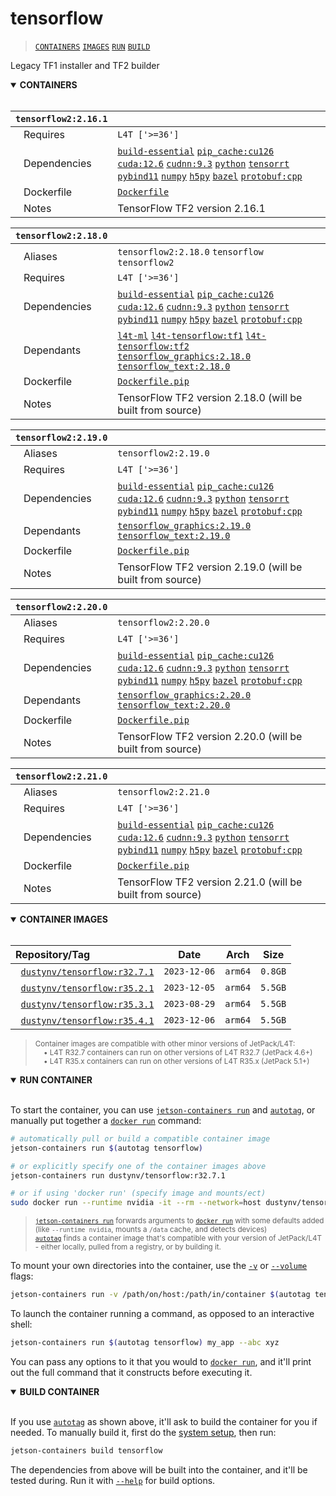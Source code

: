 # tensorflow

> [`CONTAINERS`](#user-content-containers) [`IMAGES`](#user-content-images) [`RUN`](#user-content-run) [`BUILD`](#user-content-build)

Legacy TF1 installer and TF2 builder
<details open>
<summary><b><a id="containers">CONTAINERS</a></b></summary>
<br>

| **`tensorflow2:2.16.1`** | |
| :-- | :-- |
| &nbsp;&nbsp;&nbsp;Requires | `L4T ['>=36']` |
| &nbsp;&nbsp;&nbsp;Dependencies | [`build-essential`](/packages/build/build-essential) [`pip_cache:cu126`](/packages/cuda/cuda) [`cuda:12.6`](/packages/cuda/cuda) [`cudnn:9.3`](/packages/cuda/cudnn) [`python`](/packages/build/python) [`tensorrt`](/packages/cuda/tensorrt) [`pybind11`](/packages/build/pybind11) [`numpy`](/packages/numeric/numpy) [`h5py`](/packages/build/h5py) [`bazel`](/packages/build/bazel) [`protobuf:cpp`](/packages/build/protobuf/protobuf_cpp) |
| &nbsp;&nbsp;&nbsp;Dockerfile | [`Dockerfile`](Dockerfile) |
| &nbsp;&nbsp;&nbsp;Notes | TensorFlow TF2 version 2.16.1 |

| **`tensorflow2:2.18.0`** | |
| :-- | :-- |
| &nbsp;&nbsp;&nbsp;Aliases | `tensorflow2:2.18.0` `tensorflow` `tensorflow2` |
| &nbsp;&nbsp;&nbsp;Requires | `L4T ['>=36']` |
| &nbsp;&nbsp;&nbsp;Dependencies | [`build-essential`](/packages/build/build-essential) [`pip_cache:cu126`](/packages/cuda/cuda) [`cuda:12.6`](/packages/cuda/cuda) [`cudnn:9.3`](/packages/cuda/cudnn) [`python`](/packages/build/python) [`tensorrt`](/packages/cuda/tensorrt) [`pybind11`](/packages/build/pybind11) [`numpy`](/packages/numeric/numpy) [`h5py`](/packages/build/h5py) [`bazel`](/packages/build/bazel) [`protobuf:cpp`](/packages/build/protobuf/protobuf_cpp) |
| &nbsp;&nbsp;&nbsp;Dependants | [`l4t-ml`](/packages/ml/l4t/l4t-ml) [`l4t-tensorflow:tf1`](/packages/ml/l4t/l4t-tensorflow) [`l4t-tensorflow:tf2`](/packages/ml/l4t/l4t-tensorflow) [`tensorflow_graphics:2.18.0`](/packages/ml/tensorflow/graphics) [`tensorflow_text:2.18.0`](/packages/ml/tensorflow/text) |
| &nbsp;&nbsp;&nbsp;Dockerfile | [`Dockerfile.pip`](Dockerfile.pip) |
| &nbsp;&nbsp;&nbsp;Notes | TensorFlow TF2 version 2.18.0 (will be built from source) |

| **`tensorflow2:2.19.0`** | |
| :-- | :-- |
| &nbsp;&nbsp;&nbsp;Aliases | `tensorflow2:2.19.0` |
| &nbsp;&nbsp;&nbsp;Requires | `L4T ['>=36']` |
| &nbsp;&nbsp;&nbsp;Dependencies | [`build-essential`](/packages/build/build-essential) [`pip_cache:cu126`](/packages/cuda/cuda) [`cuda:12.6`](/packages/cuda/cuda) [`cudnn:9.3`](/packages/cuda/cudnn) [`python`](/packages/build/python) [`tensorrt`](/packages/cuda/tensorrt) [`pybind11`](/packages/build/pybind11) [`numpy`](/packages/numeric/numpy) [`h5py`](/packages/build/h5py) [`bazel`](/packages/build/bazel) [`protobuf:cpp`](/packages/build/protobuf/protobuf_cpp) |
| &nbsp;&nbsp;&nbsp;Dependants | [`tensorflow_graphics:2.19.0`](/packages/ml/tensorflow/graphics) [`tensorflow_text:2.19.0`](/packages/ml/tensorflow/text) |
| &nbsp;&nbsp;&nbsp;Dockerfile | [`Dockerfile.pip`](Dockerfile.pip) |
| &nbsp;&nbsp;&nbsp;Notes | TensorFlow TF2 version 2.19.0 (will be built from source) |

| **`tensorflow2:2.20.0`** | |
| :-- | :-- |
| &nbsp;&nbsp;&nbsp;Aliases | `tensorflow2:2.20.0` |
| &nbsp;&nbsp;&nbsp;Requires | `L4T ['>=36']` |
| &nbsp;&nbsp;&nbsp;Dependencies | [`build-essential`](/packages/build/build-essential) [`pip_cache:cu126`](/packages/cuda/cuda) [`cuda:12.6`](/packages/cuda/cuda) [`cudnn:9.3`](/packages/cuda/cudnn) [`python`](/packages/build/python) [`tensorrt`](/packages/cuda/tensorrt) [`pybind11`](/packages/build/pybind11) [`numpy`](/packages/numeric/numpy) [`h5py`](/packages/build/h5py) [`bazel`](/packages/build/bazel) [`protobuf:cpp`](/packages/build/protobuf/protobuf_cpp) |
| &nbsp;&nbsp;&nbsp;Dependants | [`tensorflow_graphics:2.20.0`](/packages/ml/tensorflow/graphics) [`tensorflow_text:2.20.0`](/packages/ml/tensorflow/text) |
| &nbsp;&nbsp;&nbsp;Dockerfile | [`Dockerfile.pip`](Dockerfile.pip) |
| &nbsp;&nbsp;&nbsp;Notes | TensorFlow TF2 version 2.20.0 (will be built from source) |

| **`tensorflow2:2.21.0`** | |
| :-- | :-- |
| &nbsp;&nbsp;&nbsp;Aliases | `tensorflow2:2.21.0` |
| &nbsp;&nbsp;&nbsp;Requires | `L4T ['>=36']` |
| &nbsp;&nbsp;&nbsp;Dependencies | [`build-essential`](/packages/build/build-essential) [`pip_cache:cu126`](/packages/cuda/cuda) [`cuda:12.6`](/packages/cuda/cuda) [`cudnn:9.3`](/packages/cuda/cudnn) [`python`](/packages/build/python) [`tensorrt`](/packages/cuda/tensorrt) [`pybind11`](/packages/build/pybind11) [`numpy`](/packages/numeric/numpy) [`h5py`](/packages/build/h5py) [`bazel`](/packages/build/bazel) [`protobuf:cpp`](/packages/build/protobuf/protobuf_cpp) |
| &nbsp;&nbsp;&nbsp;Dockerfile | [`Dockerfile.pip`](Dockerfile.pip) |
| &nbsp;&nbsp;&nbsp;Notes | TensorFlow TF2 version 2.21.0 (will be built from source) |

</details>

<details open>
<summary><b><a id="images">CONTAINER IMAGES</a></b></summary>
<br>

| Repository/Tag | Date | Arch | Size |
| :-- | :--: | :--: | :--: |
| &nbsp;&nbsp;[`dustynv/tensorflow:r32.7.1`](https://hub.docker.com/r/dustynv/tensorflow/tags) | `2023-12-06` | `arm64` | `0.8GB` |
| &nbsp;&nbsp;[`dustynv/tensorflow:r35.2.1`](https://hub.docker.com/r/dustynv/tensorflow/tags) | `2023-12-05` | `arm64` | `5.5GB` |
| &nbsp;&nbsp;[`dustynv/tensorflow:r35.3.1`](https://hub.docker.com/r/dustynv/tensorflow/tags) | `2023-08-29` | `arm64` | `5.5GB` |
| &nbsp;&nbsp;[`dustynv/tensorflow:r35.4.1`](https://hub.docker.com/r/dustynv/tensorflow/tags) | `2023-12-06` | `arm64` | `5.5GB` |

> <sub>Container images are compatible with other minor versions of JetPack/L4T:</sub><br>
> <sub>&nbsp;&nbsp;&nbsp;&nbsp;• L4T R32.7 containers can run on other versions of L4T R32.7 (JetPack 4.6+)</sub><br>
> <sub>&nbsp;&nbsp;&nbsp;&nbsp;• L4T R35.x containers can run on other versions of L4T R35.x (JetPack 5.1+)</sub><br>
</details>

<details open>
<summary><b><a id="run">RUN CONTAINER</a></b></summary>
<br>

To start the container, you can use [`jetson-containers run`](/docs/run.md) and [`autotag`](/docs/run.md#autotag), or manually put together a [`docker run`](https://docs.docker.com/engine/reference/commandline/run/) command:
```bash
# automatically pull or build a compatible container image
jetson-containers run $(autotag tensorflow)

# or explicitly specify one of the container images above
jetson-containers run dustynv/tensorflow:r32.7.1

# or if using 'docker run' (specify image and mounts/ect)
sudo docker run --runtime nvidia -it --rm --network=host dustynv/tensorflow:r32.7.1
```
> <sup>[`jetson-containers run`](/docs/run.md) forwards arguments to [`docker run`](https://docs.docker.com/engine/reference/commandline/run/) with some defaults added (like `--runtime nvidia`, mounts a `/data` cache, and detects devices)</sup><br>
> <sup>[`autotag`](/docs/run.md#autotag) finds a container image that's compatible with your version of JetPack/L4T - either locally, pulled from a registry, or by building it.</sup>

To mount your own directories into the container, use the [`-v`](https://docs.docker.com/engine/reference/commandline/run/#volume) or [`--volume`](https://docs.docker.com/engine/reference/commandline/run/#volume) flags:
```bash
jetson-containers run -v /path/on/host:/path/in/container $(autotag tensorflow)
```
To launch the container running a command, as opposed to an interactive shell:
```bash
jetson-containers run $(autotag tensorflow) my_app --abc xyz
```
You can pass any options to it that you would to [`docker run`](https://docs.docker.com/engine/reference/commandline/run/), and it'll print out the full command that it constructs before executing it.
</details>
<details open>
<summary><b><a id="build">BUILD CONTAINER</b></summary>
<br>

If you use [`autotag`](/docs/run.md#autotag) as shown above, it'll ask to build the container for you if needed.  To manually build it, first do the [system setup](/docs/setup.md), then run:
```bash
jetson-containers build tensorflow
```
The dependencies from above will be built into the container, and it'll be tested during.  Run it with [`--help`](/jetson_containers/build.py) for build options.
</details>
